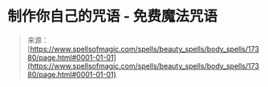 <!--yml

category: 未分类

date: 2024-06-12 18:58:25

-->

# 制作你自己的咒语 - 免费魔法咒语

> 来源：[https://www.spellsofmagic.com/spells/beauty_spells/body_spells/17380/page.html#0001-01-01](https://www.spellsofmagic.com/spells/beauty_spells/body_spells/17380/page.html#0001-01-01)
